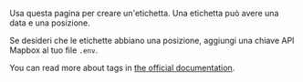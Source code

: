 Usa questa pagina per creare un'etichetta. Una etichetta può avere una data e una posizione.

Se desideri che le etichette abbiano una posizione, aggiungi una chiave API Mapbox al tuo file `.env`.

You can read more about tags in [the official documentation](https://docs.firefly-iii.org/concepts/tags).